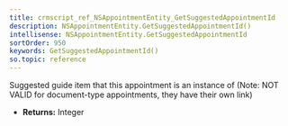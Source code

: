 ```yaml
---
title: crmscript_ref_NSAppointmentEntity_GetSuggestedAppointmentId
description: NSAppointmentEntity.GetSuggestedAppointmentId()
intellisense: NSAppointmentEntity.GetSuggestedAppointmentId
sortOrder: 950
keywords: GetSuggestedAppointmentId()
so.topic: reference
---
```



Suggested guide item that this appointment is an instance of (Note: NOT VALID for document-type appointments, they have their own link)



* **Returns:** Integer


